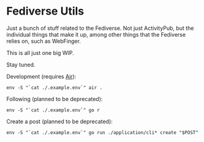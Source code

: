 # Fediverse Utils

Just a bunch of stuff related to the Fediverse. Not just ActivityPub, but the individual things that make it up, among other things that the Fediverse relies on, such as WebFinger.

This is all just one big WIP.

Stay tuned.

Development (requires [Air](https://github.com/cosmtrek/air)):

```
env -S "`cat ./.example.env`" air .
```

Following (planned to be deprecated):

```
env -S "`cat ./.example.env`" go r
```

Create a post (planned to be deprecated):

```
env -S "`cat ./.example.env`" go run ./application/cli* create "$POST"
```
